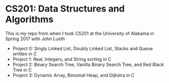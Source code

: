 # CS201: Data Structures and Algorithms
This is my repo from when I took CS201 at the University of Alabama in Spring 2017 with John Lusth

* Project 0: Singly Linked List, Doubly Linked List, Stacks and Queue written in C
* Project 1: Real, Integers, and String sorting in C
* Project 2: Binary Search Tree, Vanilla Binary Search Tree, and Red Black Tree in C
* Project 3: Dynamic Array, Binomial Heap, and Dijkstra in C

